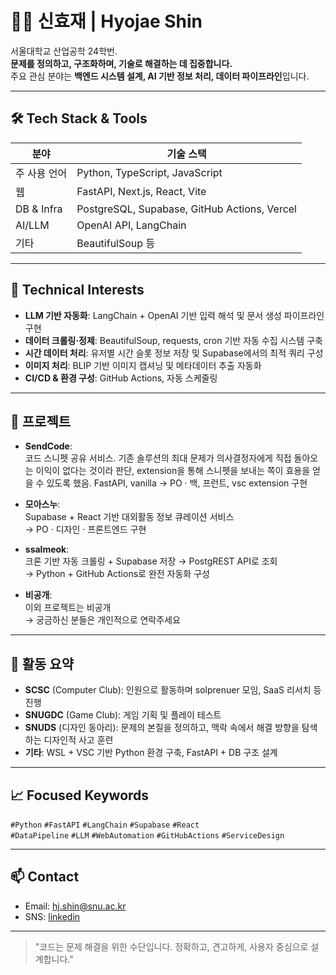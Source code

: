 # 👨‍💻 신효재 | Hyojae Shin

서울대학교 산업공학 24학번.  
**문제를 정의하고, 구조화하며, 기술로 해결하는 데 집중합니다.**  
주요 관심 분야는 **백엔드 시스템 설계, AI 기반 정보 처리, 데이터 파이프라인**입니다.

---

## 🛠 Tech Stack & Tools

| 분야        | 기술 스택 |
|-------------|-----------|
| 주 사용 언어| Python, TypeScript, JavaScript |
| 웹          | FastAPI, Next.js, React, Vite |
| DB & Infra  | PostgreSQL, Supabase, GitHub Actions, Vercel |
| AI/LLM      | OpenAI API, LangChain |
| 기타        | BeautifulSoup 등 |

---

## 🔧 Technical Interests

- **LLM 기반 자동화**: LangChain + OpenAI 기반 입력 해석 및 문서 생성 파이프라인 구현  
- **데이터 크롤링·정제**: BeautifulSoup, requests, cron 기반 자동 수집 시스템 구축  
- **시간 데이터 처리**: 유저별 시간 슬롯 정보 저장 및 Supabase에서의 최적 쿼리 구성  
- **이미지 처리**: BLIP 기반 이미지 캡셔닝 및 메타데이터 추출 자동화  
- **CI/CD & 환경 구성**: GitHub Actions, 자동 스케줄링

---

## 📁 프로젝트

- **SendCode**:  
  코드 스니펫 공유 서비스. 
  기존 솔루션의 최대 문제가 의사결정자에게 직접 돌아오는 이익이 없다는 것이라 판단, extension을 통해 스니펫을 보내는 쪽이 효용을 얻을 수 있도록 했음.
  FastAPI, vanilla
  → PO · 백, 프런트, vsc extension 구현
  
- **모아스누**:  
  Supabase + React 기반 대외활동 정보 큐레이션 서비스  
  → PO · 디자인 · 프론트엔드 구현

- **ssalmeok**:  
  크론 기반 자동 크롤링 + Supabase 저장 → PostgREST API로 조회  
  → Python + GitHub Actions로 완전 자동화 구성

- **비공개**:  
  이외 프로젝트는 비공개  
  → 궁금하신 분들은 개인적으로 연락주세요


---

## 📌 활동 요약

- **SCSC** (Computer Club): 인원으로 활동하며 solprenuer 모임, SaaS 리서치 등 진행
- **SNUGDC** (Game Club): 게임 기획 및 플레이 테스트
- **SNUDS** (디자인 동아리): 문제의 본질을 정의하고, 맥락 속에서 해결 방향을 탐색하는 디자인적 사고 훈련
- **기타**: WSL + VSC 기반 Python 환경 구축, FastAPI + DB 구조 설계

---

## 📈 Focused Keywords

`#Python` `#FastAPI` `#LangChain` `#Supabase` `#React`  
`#DataPipeline` `#LLM` `#WebAutomation` `#GitHubActions` `#ServiceDesign`

---

## 📫 Contact

- Email: hj.shin@snu.ac.kr
- SNS: [linkedin](https://www.linkedin.com/in/hyo-jae-shin-71860a2a3/)

---

> "코드는 문제 해결을 위한 수단입니다. 정확하고, 견고하게, 사용자 중심으로 설계합니다."

